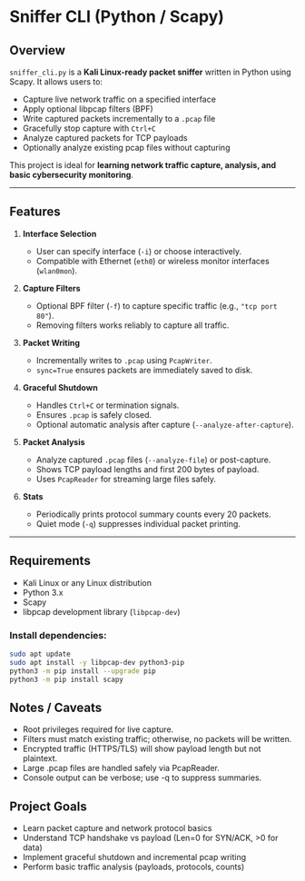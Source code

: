 # Sniffer CLI (Python / Scapy)

## Overview
`sniffer_cli.py` is a **Kali Linux-ready packet sniffer** written in Python using Scapy. It allows users to:

- Capture live network traffic on a specified interface
- Apply optional libpcap filters (BPF)
- Write captured packets incrementally to a `.pcap` file
- Gracefully stop capture with `Ctrl+C`
- Analyze captured packets for TCP payloads
- Optionally analyze existing pcap files without capturing

This project is ideal for **learning network traffic capture, analysis, and basic cybersecurity monitoring**.

---

## Features

1. **Interface Selection**
   - User can specify interface (`-i`) or choose interactively.
   - Compatible with Ethernet (`eth0`) or wireless monitor interfaces (`wlan0mon`).

2. **Capture Filters**
   - Optional BPF filter (`-f`) to capture specific traffic (e.g., `"tcp port 80"`).
   - Removing filters works reliably to capture all traffic.

3. **Packet Writing**
   - Incrementally writes to `.pcap` using `PcapWriter`.
   - `sync=True` ensures packets are immediately saved to disk.

4. **Graceful Shutdown**
   - Handles `Ctrl+C` or termination signals.
   - Ensures `.pcap` is safely closed.
   - Optional automatic analysis after capture (`--analyze-after-capture`).

5. **Packet Analysis**
   - Analyze captured `.pcap` files (`--analyze-file`) or post-capture.
   - Shows TCP payload lengths and first 200 bytes of payload.
   - Uses `PcapReader` for streaming large files safely.

6. **Stats**
   - Periodically prints protocol summary counts every 20 packets.
   - Quiet mode (`-q`) suppresses individual packet printing.

---

## Requirements

- Kali Linux or any Linux distribution
- Python 3.x
- Scapy
- libpcap development library (`libpcap-dev`)

### Install dependencies:

```bash
sudo apt update
sudo apt install -y libpcap-dev python3-pip
python3 -m pip install --upgrade pip
python3 -m pip install scapy
```
## Notes / Caveats

- Root privileges required for live capture.
- Filters must match existing traffic; otherwise, no packets will be written.
- Encrypted traffic (HTTPS/TLS) will show payload length but not plaintext.
- Large .pcap files are handled safely via PcapReader.
- Console output can be verbose; use -q to suppress summaries.

## Project Goals

- Learn packet capture and network protocol basics
- Understand TCP handshake vs payload (Len=0 for SYN/ACK, >0 for data)
- Implement graceful shutdown and incremental pcap writing
- Perform basic traffic analysis (payloads, protocols, counts)
